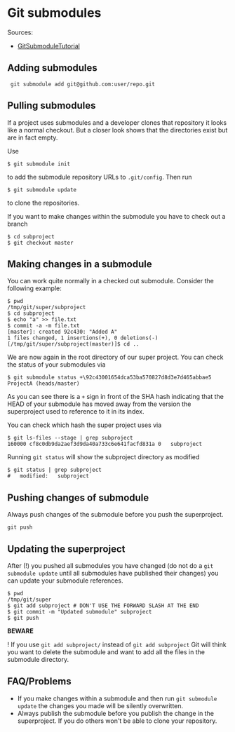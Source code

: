 # Git submodules #

Sources:

- [GitSubmoduleTutorial](http://git.wiki.kernel.org/index.php/GitSubmoduleTutorial)

## Adding submodules ##

	 git submodule add git@github.com:user/repo.git

## Pulling submodules ##

If a project uses submodules and a developer clones that repository it looks like a normal checkout. But a closer look shows that the directories exist but are in fact empty.

Use

    $ git submodule init

to add the submodule repository URLs to `.git/config`. Then run

    $ git submodule update

to clone the repositories.

If you want to make changes within the submodule you have to check out a branch

    $ cd subproject
    $ git checkout master

## Making changes in a submodule ##

You can work quite normally in a checked out submodule. Consider the following example:

    $ pwd
    /tmp/git/super/subproject
    $ cd subproject
    $ echo "a" >> file.txt
    $ commit -a -m file.txt
    [master]: created 92c430: "Added A"
    1 files changed, 1 insertions(+), 0 deletions(-)
    [/tmp/git/super/subproject(master)]$ cd ..

We are now again in the root directory of our super project. You can check the status of your submodules via

	$ git submodule status +\92c43001654dca53ba570827d8d3e7d465abbae5 ProjectA (heads/master)

As you can see there is a `+` sign in front of the SHA hash indicating that the HEAD of your submodule has moved away from the version the superproject used to reference to it in its index.

You can check which hash the super project uses via

    $ git ls-files --stage | grep subproject
    160000 cf8c0db9da2aef3d9da40a733c6e641facfd831a 0	subproject

Running `git status` will show the subproject directory as modified

    $ git status | grep subproject
    #	modified:   subproject

## Pushing changes of submodule ##

Always push changes of the submodule before you push the superproject.

    git push

## Updating the superproject ##

After (!) you pushed all submodules you have changed (do not do a `git submodule update` until all submodules have published their changes) you can update your submodule references.

    $ pwd
    /tmp/git/super
    $ git add subproject # DON'T USE THE FORWARD SLASH AT THE END	
    $ git commit -m "Updated submodule" subproject
    $ git push

**BEWARE**

! If you use `git add subproject/` instead of `git add subproject` Git will think you want to delete the submodule and want to add all the files in the submodule directory.

## FAQ/Problems ##

*   If you make changes within a submodule and then run `git submodule update` the changes you made will be silently overwritten.
*   Always publish the submodule before you publish the change in the superproject. If you do others won't be able to clone your repository.